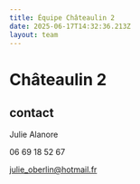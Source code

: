 ```yaml
---
title: Équipe Châteaulin 2
date: 2025-06-17T14:32:36.213Z
layout: team
---
```


# Châteaulin 2



## contact 

Julie Alanore

06 69 18 52 67

julie_oberlin@hotmail.fr

